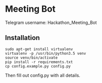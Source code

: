 # Meeting Bot

Telegram username: Hackathon_Meeting_Bot

## Installation

```
sudo apt-get install virtualenv
virtualenv -p /usr/bin/python3.5 venv
source venv/bin/activate
pip install -r requirements.txt
cp config.example.py config.py
```

Then fill out config.py with all details.